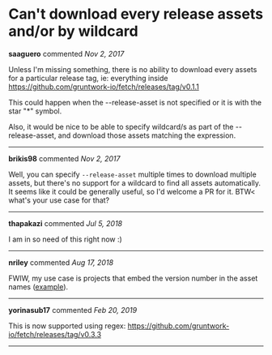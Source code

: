 # Can't download every release assets and/or by wildcard

**saaguero** commented *Nov 2, 2017*

Unless I'm missing something, there is no ability to download every assets for a particular release tag, ie: everything inside https://github.com/gruntwork-io/fetch/releases/tag/v0.1.1

This could happen when the --release-asset is not specified or it is with the star "*" symbol.

Also, it would be nice to be able to specify wildcard/s as part of the --release-asset, and download those assets matching the expression.
<br />
***


**brikis98** commented *Nov 2, 2017*

Well, you can specify `--release-asset` multiple times to download multiple assets, but there's no support for a wildcard to find all assets automatically. It seems like it could be generally useful, so I'd welcome a PR for it. BTW< what's your use case for that?
***

**thapakazi** commented *Jul 5, 2018*

I am in so need of this right now :)
***

**nriley** commented *Aug 17, 2018*

FWIW, my use case is projects that embed the version number in the asset names ([example](https://github.com/gilbertchen/duplicacy/releases)).
***

**yorinasub17** commented *Feb 20, 2019*

This is now supported using regex: https://github.com/gruntwork-io/fetch/releases/tag/v0.3.3
***


